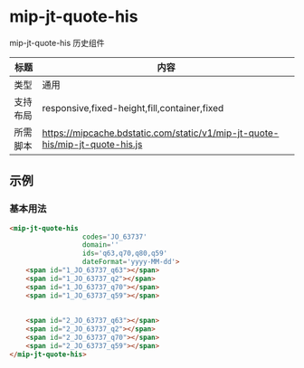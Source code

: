 # mip-jt-quote-his

mip-jt-quote-his 历史组件

| 标题   | 内容                                       |
| ---- | ---------------------------------------- |
| 类型   | 通用                                       |
| 支持布局 | responsive,fixed-height,fill,container,fixed |
| 所需脚本 | https://mipcache.bdstatic.com/static/v1/mip-jt-quote-his/mip-jt-quote-his.js |

## 示例

### 基本用法
```html
<mip-jt-quote-his
                  codes='JO_63737'
                  domain=''
                  ids='q63,q70,q80,q59'
                  dateFormat='yyyy-MM-dd'>
    <span id="1_JO_63737_q63"></span>
  	<span id="1_JO_63737_q2"></span>
  	<span id="1_JO_63737_q70"></span>
  	<span id="1_JO_63737_q59"></span>
  
  
  	<span id="2_JO_63737_q63"></span>
  	<span id="2_JO_63737_q2"></span>
  	<span id="2_JO_63737_q70"></span>
  	<span id="2_JO_63737_q59"></span>
</mip-jt-quote-his>
```

